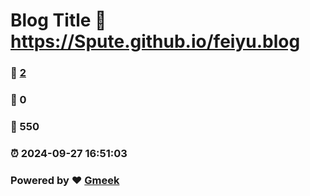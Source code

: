 # Blog Title :link: https://Spute.github.io/feiyu.blog 
### :page_facing_up: [2](https://Spute.github.io/feiyu.blog/tag.html) 
### :speech_balloon: 0 
### :hibiscus: 550 
### :alarm_clock: 2024-09-27 16:51:03 
### Powered by :heart: [Gmeek](https://github.com/Meekdai/Gmeek)
